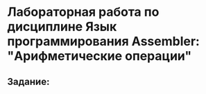 # Лабораторная работа по дисциплине Язык программирования Assembler: <br/> "Арифметические операции"
## Задание:

##